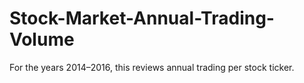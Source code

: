 # Stock-Market-Annual-Trading-Volume
For the years 2014–2016, this reviews annual trading per stock ticker.

